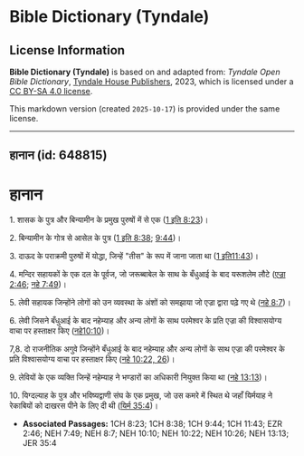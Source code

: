# Bible Dictionary (Tyndale)

## License Information

**Bible Dictionary (Tyndale)** is based on and adapted from: _Tyndale Open Bible Dictionary_, [Tyndale House Publishers](https://tyndaleopenresources.com/), 2023, which is licensed under a [CC BY-SA 4.0 license](https://creativecommons.org/licenses/by-sa/4.0/legalcode.en).

This markdown version (created `2025-10-17`) is provided under the same license.



--------------------------------

## हानान (id: 648815)

हानान
=====

1\. शासक के पुत्र और बिन्यामीन के प्रमुख पुरुषों में से एक ([1 इति 8:23](https://ref.ly/1Chr8:23))।

2\. बिन्यामीन के गोत्र से आसेल के पुत्र ([1 इति 8:38](https://ref.ly/1Chr8:38); [9:44](https://ref.ly/1Chr9:44))।

3\. दाऊद के पराक्रमी पुरुषों में योद्धा, जिन्हें "तीस" के रूप में जाना जाता था ([1 इति11:43](https://ref.ly/1Chr11:43))।

4\. मन्दिर सहायकों के एक दल के पूर्वज, जो जरूब्बाबेल के साथ के बँधुआई के बाद यरूशलेम लौटे ([एज्रा 2:46](https://ref.ly/Ezra2:46); [नहे 7:49](https://ref.ly/Neh7:49))।

5\. लेवी सहायक जिन्होंने लोगों को उन व्यवस्था के अंशों को समझाया जो एज्रा द्वारा पढ़े गए थे ([नहे 8:7](https://ref.ly/Neh8:7))।

6\. लेवी जिसने बँधुआई के बाद नहेम्याह और अन्य लोगों के साथ परमेश्वर के प्रति एज्रा की विश्वासयोग्य वाचा पर हस्ताक्षर किए ([नहे10:10](https://ref.ly/Neh10:10))।

7,8\. दो राजनीतिक अगुवे जिन्होंने बँधुआई के बाद नहेम्याह और अन्य लोगों के साथ एज्रा की परमेश्वर के प्रति विश्वासयोग्य वाचा पर हस्ताक्षर किए ([नहे 10:22, 26](https://ref.ly/Neh10:22,Neh10:26))।

9\. लेवियों के एक व्यक्ति जिन्हें नहेम्याह ने भण्डारों का अधिकारी नियुक्त किया था ([नहे 13:13](https://ref.ly/Neh13:13))।

10\. यिग्दल्याह के पुत्र और भविष्यद्वाणी संघ के एक प्रमुख, जो उस कमरे में स्थित थे जहाँ यिर्मयाह ने रेकाबियों को दाखरस पीने के लिए दी थी ([यिर्म 35:4](https://ref.ly/Jer35:4))।

* **Associated Passages:** 1CH 8:23; 1CH 8:38; 1CH 9:44; 1CH 11:43; EZR 2:46; NEH 7:49; NEH 8:7; NEH 10:10; NEH 10:22; NEH 10:26; NEH 13:13; JER 35:4

